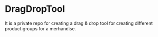 # DragDropTool
 It is a private repo for creating a drag & drop tool for creating different product groups for a merhandise.
